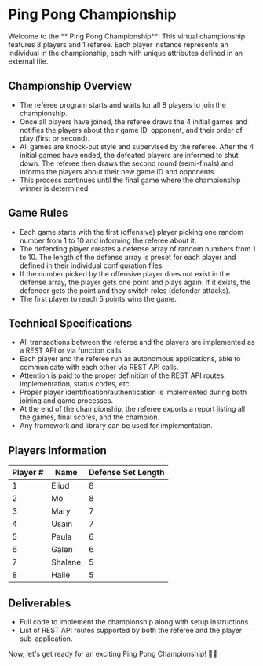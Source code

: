 #  Ping Pong Championship

Welcome to the ** Ping Pong Championship**! This virtual championship features 8 players and 1 referee. Each player instance represents an individual in the championship, each with unique attributes defined in an external file.

## Championship Overview

- The referee program starts and waits for all 8 players to join the championship.
- Once all players have joined, the referee draws the 4 initial games and notifies the players about their game ID, opponent, and their order of play (first or second).
- All games are knock-out style and supervised by the referee. After the 4 initial games have ended, the defeated players are informed to shut down. The referee then draws the second round (semi-finals) and informs the players about their new game ID and opponents.
- This process continues until the final game where the championship winner is determined.

## Game Rules

- Each game starts with the first (offensive) player picking one random number from 1 to 10 and informing the referee about it.
- The defending player creates a defense array of random numbers from 1 to 10. The length of the defense array is preset for each player and defined in their individual configuration files.
- If the number picked by the offensive player does not exist in the defense array, the player gets one point and plays again. If it exists, the defender gets the point and they switch roles (defender attacks).
- The first player to reach 5 points wins the game.

## Technical Specifications

- All transactions between the referee and the players are implemented as a REST API or via function calls.
- Each player and the referee run as autonomous applications, able to communicate with each other via REST API calls.
- Attention is paid to the proper definition of the REST API routes, implementation, status codes, etc.
- Proper player identification/authentication is implemented during both joining and game processes.
- At the end of the championship, the referee exports a report listing all the games, final scores, and the champion.
- Any framework and library can be used for implementation.

## Players Information

| Player # | Name    | Defense Set Length |
|----------|---------|--------------------|
| 1        | Eliud   | 8                  |
| 2        | Mo      | 8                  |
| 3        | Mary    | 7                  |
| 4        | Usain   | 7                  |
| 5        | Paula   | 6                  |
| 6        | Galen   | 6                  |
| 7        | Shalane | 5                  |
| 8        | Haile   | 5                  |

## Deliverables

- Full code to implement the championship along with setup instructions.
- List of REST API routes supported by both the referee and the player sub-application.

Now, let's get ready for an exciting Ping Pong Championship! 🏓💥
